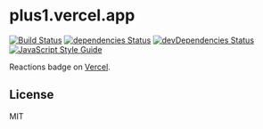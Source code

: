 # plus1.vercel.app

[![Build Status](https://travis-ci.com/Gerhut/plus1.vercel.app.svg)](https://travis-ci.com/Gerhut/plus1.vercel.app)
[![dependencies Status](https://david-dm.org/Gerhut/plus1.vercel.app/status.svg)](https://david-dm.org/Gerhut/plus1.vercel.app)
[![devDependencies Status](https://david-dm.org/Gerhut/plus1.vercel.app/dev-status.svg)](https://david-dm.org/Gerhut/plus1.vercel.app?type=dev)
[![JavaScript Style Guide](https://img.shields.io/badge/code%20style-standard-brightgreen.svg)](http://standardjs.com/)

Reactions badge on [Vercel](https://vercel.com/).

## License

MIT
